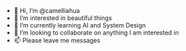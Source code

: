 - 👋 Hi, I’m @camelliahua
- 👀 I’m interested in beautiful things
- 🌱 I’m currently learning AI and System Design
- 💞️ I’m looking to collaborate on anything I am interested in
- 📫 Please leave me messages

<!---
camelliahua/camelliahua is a ✨ special ✨ repository because its `README.md` (this file) appears on your GitHub profile.
You can click the Preview link to take a look at your changes.
--->
